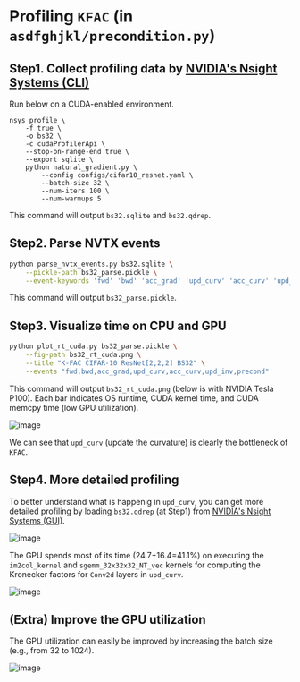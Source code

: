 # Profiling `KFAC` (in `asdfghjkl/precondition.py`)

## Step1. Collect profiling data by [NVIDIA's Nsight Systems (CLI)](https://docs.nvidia.com/nsight-systems/UserGuide/index.html)
Run below on a CUDA-enabled environment.
```shell
nsys profile \
    -f true \
    -o bs32 \
    -c cudaProfilerApi \
    --stop-on-range-end true \
    --export sqlite \
    python natural_gradient.py \
        --config configs/cifar10_resnet.yaml \
        --batch-size 32 \
        --num-iters 100 \
        --num-warmups 5
```
This command will output `bs32.sqlite` and `bs32.qdrep`. 

## Step2. Parse NVTX events
```bash
python parse_nvtx_events.py bs32.sqlite \
    --pickle-path bs32_parse.pickle \
    --event-keywords 'fwd' 'bwd' 'acc_grad' 'upd_curv' 'acc_curv' 'upd_inv' 'precond'
```
This command will output `bs32_parse.pickle`.

## Step3. Visualize time on CPU and GPU
```bash
python plot_rt_cuda.py bs32_parse.pickle \
    --fig-path bs32_rt_cuda.png \
    --title "K-FAC CIFAR-10 ResNet[2,2,2] BS32" \
    --events "fwd,bwd,acc_grad,upd_curv,acc_curv,upd_inv,precond"
```
This command will output `bs32_rt_cuda.png` (below is with NVIDIA Tesla P100). Each bar indicates OS runtime, CUDA kernel time, and CUDA memcpy time (low GPU utilization).

![image](https://user-images.githubusercontent.com/7961228/136690398-f6f7c131-d61e-45ff-8410-f54b210052e8.png)

We can see that `upd_curv` (update the curvature) is clearly the bottleneck of `KFAC`.   

## Step4. More detailed profiling
To better understand what is happenig in `upd_curv`, you can get more detailed profiling by loading `bs32.qdrep` (at Step1) from [NVIDIA's Nsight Systems (GUI)](https://developer.nvidia.com/nsight-systems).

![image](https://user-images.githubusercontent.com/7961228/136690349-e9f5786d-3a8c-4c4f-93dc-db48973304ca.png)

The GPU spends most of its time (24.7+16.4=41.1%) on executing the `im2col_kernel` and `sgemm_32x32x32_NT_vec` kernels for computing the Kronecker factors for `Conv2d` layers in `upd_curv`.

![image](https://user-images.githubusercontent.com/7961228/136691260-55ec0e9a-2585-41a2-a5c1-b982ec5484d9.png)
 

## (Extra) Improve the GPU utilization

The GPU utilization can easily be improved by increasing the batch size (e.g., from 32 to 1024).

![image](https://user-images.githubusercontent.com/7961228/136691455-7cc9a6c5-84a9-4e66-aa22-75edeb50493f.png)
